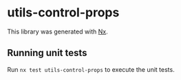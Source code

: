 # utils-control-props

This library was generated with [Nx](https://nx.dev).

## Running unit tests

Run `nx test utils-control-props` to execute the unit tests.
